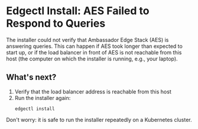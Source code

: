 # Edgectl Install: AES Failed to Respond to Queries
 
The installer could not verify that Ambassador Edge Stack (AES) is answering queries. This can happen if AES took longer than expected to start up, or if the load balancer in front of AES is not reachable from this host (the computer on which the installer is running, e.g., your laptop).

## What's next?

1. Verify that the load balancer address is reachable from this host
2. Run the installer again:
   ```shell
   edgectl install
   ```

Don't worry: it is safe to run the installer repeatedly on a Kubernetes cluster.
